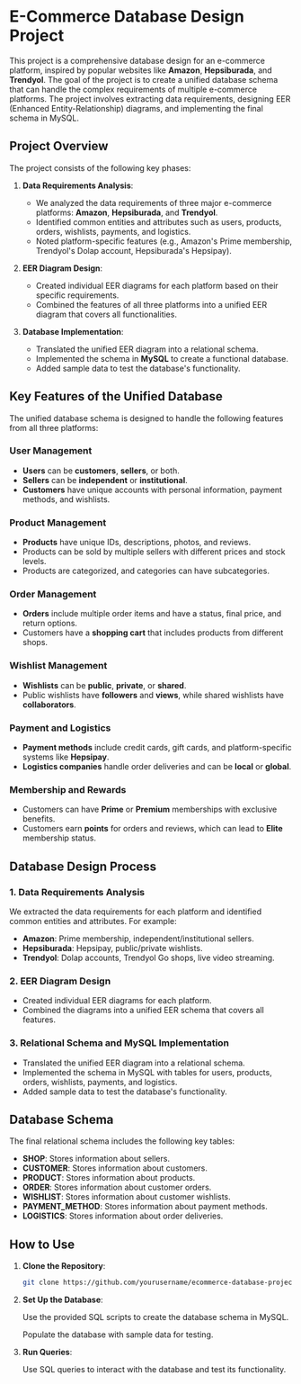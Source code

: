 # E-Commerce Database Design Project

This project is a comprehensive database design for an e-commerce platform, inspired by popular websites like **Amazon**, **Hepsiburada**, and **Trendyol**. The goal of the project is to create a unified database schema that can handle the complex requirements of multiple e-commerce platforms. The project involves extracting data requirements, designing EER (Enhanced Entity-Relationship) diagrams, and implementing the final schema in MySQL.

## Project Overview

The project consists of the following key phases:

1. **Data Requirements Analysis**:
   - We analyzed the data requirements of three major e-commerce platforms: **Amazon**, **Hepsiburada**, and **Trendyol**.
   - Identified common entities and attributes such as users, products, orders, wishlists, payments, and logistics.
   - Noted platform-specific features (e.g., Amazon's Prime membership, Trendyol's Dolap account, Hepsiburada's Hepsipay).

2. **EER Diagram Design**:
   - Created individual EER diagrams for each platform based on their specific requirements.
   - Combined the features of all three platforms into a unified EER diagram that covers all functionalities.

3. **Database Implementation**:
   - Translated the unified EER diagram into a relational schema.
   - Implemented the schema in **MySQL** to create a functional database.
   - Added sample data to test the database's functionality.

## Key Features of the Unified Database

The unified database schema is designed to handle the following features from all three platforms:

### User Management
- **Users** can be **customers**, **sellers**, or both.
- **Sellers** can be **independent** or **institutional**.
- **Customers** have unique accounts with personal information, payment methods, and wishlists.

### Product Management
- **Products** have unique IDs, descriptions, photos, and reviews.
- Products can be sold by multiple sellers with different prices and stock levels.
- Products are categorized, and categories can have subcategories.

### Order Management
- **Orders** include multiple order items and have a status, final price, and return options.
- Customers have a **shopping cart** that includes products from different shops.

### Wishlist Management
- **Wishlists** can be **public**, **private**, or **shared**.
- Public wishlists have **followers** and **views**, while shared wishlists have **collaborators**.

### Payment and Logistics
- **Payment methods** include credit cards, gift cards, and platform-specific systems like **Hepsipay**.
- **Logistics companies** handle order deliveries and can be **local** or **global**.

### Membership and Rewards
- Customers can have **Prime** or **Premium** memberships with exclusive benefits.
- Customers earn **points** for orders and reviews, which can lead to **Elite** membership status.

## Database Design Process

### 1. Data Requirements Analysis
We extracted the data requirements for each platform and identified common entities and attributes. For example:
- **Amazon**: Prime membership, independent/institutional sellers.
- **Hepsiburada**: Hepsipay, public/private wishlists.
- **Trendyol**: Dolap accounts, Trendyol Go shops, live video streaming.

### 2. EER Diagram Design
- Created individual EER diagrams for each platform.
- Combined the diagrams into a unified EER schema that covers all features.

### 3. Relational Schema and MySQL Implementation
- Translated the unified EER diagram into a relational schema.
- Implemented the schema in MySQL with tables for users, products, orders, wishlists, payments, and logistics.
- Added sample data to test the database's functionality.

## Database Schema

The final relational schema includes the following key tables:

- **SHOP**: Stores information about sellers.
- **CUSTOMER**: Stores information about customers.
- **PRODUCT**: Stores information about products.
- **ORDER**: Stores information about customer orders.
- **WISHLIST**: Stores information about customer wishlists.
- **PAYMENT_METHOD**: Stores information about payment methods.
- **LOGISTICS**: Stores information about order deliveries.

## How to Use

1. **Clone the Repository**:
   ```bash
   git clone https://github.com/yourusername/ecommerce-database-project.git
2. **Set Up the Database**:

    Use the provided SQL scripts to create the database schema in MySQL.

    Populate the database with sample data for testing.

3. **Run Queries**:

    Use SQL queries to interact with the database and test its functionality.

